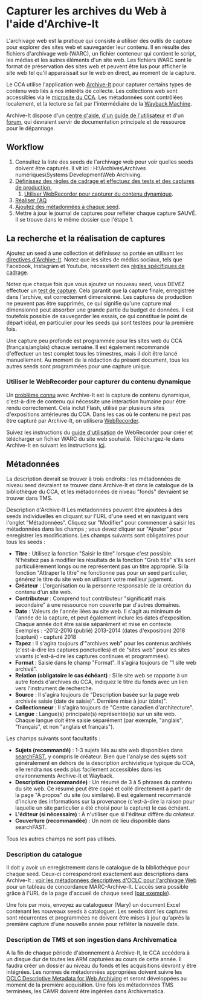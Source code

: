 # Capturer les archives du Web à l'aide d'Archive-It
L'archivage web est la pratique qui consiste à utiliser des outils de capture pour explorer des sites web et sauvegarder leur contenu. Il en résulte des fichiers d'archivage web (WARC), un fichier conteneur qui contient le script, les médias et les autres éléments d'un site web. Les fichiers WARC sont le format de préservation des sites web et peuvent être lus pour afficher le site web tel qu'il apparaissait sur le web en direct, au moment de la capture.


Le CCA utilise l'application web [Archive-It](https://archive-it.org/) pour capturer certains types de contenu web liés à nos intérêts de collecte. Les collections web sont accessibles via le [microsite du CCA](https://archive-it.org/home/Canadian-Centre-for-Architecture). Les métadonnées sont contrôlées localement, et la lecture se fait par l'intermédiaire de la [Wayback Machine](https://archive.org/web/).


Archive-It dispose d'un [centre d'aide](https://support.archive-it.org/hc/en-us), [d'un guide de l'utilisateur](https://support.archive-it.org/hc/en-us/categories/201179946-Archive-It-User-Guide) et d'un [forum](https://support.archive-it.org/hc/en-us/community/topics), qui devraient servir de documentation principale et de ressource pour le dépannage.
## Workflow
1. Consultez la liste des seeds de l'archivage web pour voir quelles seeds doivent être capturés. Il vit ici : H:\Archives\Archives numériques\Systems Development\Web Archiving.
2. [Définissez des règles de cadrage et effectuez des tests et des captures de production.](https://github.com/CCA-Public/digital-archives-manual/blob/master/guides/web.md#scoping)
   1. [Utiliser WebRecorder pour capturer du contenu dynamique](https://github.com/CCA-Public/digital-archives-manual/blob/master/guides/web.md#webrecorder).
3. [Réaliser l'AQ](https://support.archive-it.org/hc/en-us/sections/115000624306-Quality-Assurance-QA-)
4. [Ajoutez des métadonnées à chaque seed](https://github.com/CCA-Public/digital-archives-manual/blob/master/guides/web.md#metadata).
5. Mettre à jour le journal de captures pour refléter chaque capture SAUVÉ. Il se trouve dans le même dossier que l'étape 1.
## La recherche et la réalisation de captures
Ajoutez un seed à une collection et définissez sa portée en utilisant les [directives d'Archive-It](https://support.archive-it.org/hc/en-us/sections/201864583-Scoping). Notez que les sites de médias sociaux, tels que Facebook, Instagram et Youtube, nécessitent des [règles spécifiques de cadrage](https://support.archive-it.org/hc/en-us/articles/208001336-Scoping-guidance-for-specific-types-of-sites).


Notez que chaque fois que vous ajoutez un nouveau seed, vous DEVEZ effectuer un [test de capture](https://support.archive-it.org/hc/en-us/articles/208001226-Run-monitor-and-save-a-test-crawl). Cela garantit que la capture finale, enregistrée dans l'archive, est correctement dimensionné. Les captures de production ne peuvent pas être supprimés, ce qui signifie qu'une capture mal dimensionné peut absorber une grande partie du budget de données. Il est toutefois possible de sauvegarder les essais, ce qui constitue le point de départ idéal, en particulier pour les seeds qui sont testées pour la première fois.


Une capture peu profonde est programmée pour les sites web du CCA (français/anglais) chaque semaine. Il est également recommandé d'effectuer un test complet tous les trimestres, mais il doit être lancé manuellement. Au moment de la rédaction du présent document, tous les autres seeds sont programmées pour une capture unique.


### Utiliser le WebRecorder pour capturer du contenu dynamique
Un [problème connu](https://support.archive-it.org/hc/en-us/articles/209637043-Known-Web-Archiving-Challenges#dynamic) avec Archive-It est la capture de contenu dynamique, c'est-à-dire de contenu qui nécessite une interaction humaine pour être rendu correctement. Cela inclut Flash, utilisé par plusieurs sites d'expositions antérieures du CCA. Dans les cas où le contenu ne peut pas être capturé par Archive-It, on utilisera [WebRecorder](https://webrecorder.io/).


Suivez les instructions du [guide d'utilisation](https://guide.webrecorder.io/) de WebRecorder pour créer et télécharger un fichier WARC du site web souhaité. Téléchargez-le dans Archive-It en suivant les instructions [ici](https://support.archive-it.org/hc/en-us/articles/360000651246-Integrate-external-W-ARC-files-into-Archive-It-collections).
## Métadonnées
La description devrait se trouver à trois endroits : les métadonnées de niveau seed devraient se trouver dans Archive-It et dans le catalogue de la bibliothèque du CCA, et les métadonnées de niveau "fonds" devraient se trouver dans TMS.


Description d'Archive-It
Les métadonnées peuvent être ajoutées à des seeds individuelles en cliquant sur l'URL d'une seed et en naviguant vers l'onglet "Métadonnées". Cliquez sur "Modifier" pour commencer à saisir les métadonnées dans les champs ; vous devez cliquer sur "Ajouter" pour enregistrer les modifications. Les champs suivants sont obligatoires pour tous les seeds :


* **Titre** : Utilisez la fonction "Saisir le titre" lorsque c'est possible. N'hésitez pas à modifier les résultats de la fonction "Grab title" s'ils sont particulièrement longs ou ne représentent pas un titre approprié. Si la fonction "Attraper le titre" ne fonctionne pas pour un seed particulier, générez le titre du site web en utilisant votre meilleur jugement.
* **Créateur** : L'organisation ou la personne responsable de la création du contenu d'un site web.
* **Contributeur** : Comprend tout contributeur "significatif mais secondaire" à une ressource non couverte par d'autres domaines.
* **Date** : Valeurs de l'année liées au site web. Il s'agit au minimum de l'année de la capture, et peut également inclure les dates d'exposition. Chaque année doit être saisie séparément et mise en contexte. Exemples : -2012-2016 (publié) 2013-2014 (dates d'exposition) 2018 (capturé) - capturé 2018
* **Tapez** : Il s'agira toujours d'"archives web" pour les contenus archivés (c'est-à-dire les captures ponctuelles) et de "sites web" pour les sites vivants (c'est-à-dire les captures continues et programmées).
* **Format** : Saisie dans le champ "Format". Il s'agira toujours de "1 site web archivé".
* **Relation (obligatoire le cas échéant)** : Si le site web se rapporte à un autre fonds d'archives du CCA, indiquez le titre du fonds avec un lien vers l'instrument de recherche.
* **Source** : Il s'agira toujours de "Description basée sur la page web archivée saisie (date de saisie)". Dernière mise à jour (date)".
* **Collectionneur** : Il s'agira toujours de "Centre canadien d'architecture".
* **Langue** : Langue(s) principale(s) représentée(s) sur un site web. Chaque langue doit être saisie séparément (par exemple, "anglais", "français", et non "anglais et français").


Les champs suivants sont facultatifs :


* **Sujets (recommandé)** : 1-3 sujets liés au site web disponibles dans [searchFAST](http://fast.oclc.org/searchfast/), y compris le créateur. Bien que l'analyse des sujets soit généralement en dehors de la description archivistique typique du CCA, elle rendra nos seeds plus facilement accessibles dans les environnements Archive-It et Wayback.
* **Description (recommandée)** : Un résumé de 3 à 5 phrases du contenu du site web. Ce résumé peut être copié et collé directement à partir de la page "À propos" du site (ou similaire). Il est également recommandé d'inclure des informations sur la provenance (c'est-à-dire la raison pour laquelle un site particulier a été choisi pour la capture) le cas échéant.
* **L'éditeur (si nécessaire)** : À n'utiliser que si l'éditeur diffère du créateur.
* **Couverture (recommandée)** : Un nom de lieu disponible dans searchFAST.


Tous les autres champs ne sont pas utilisés.
### Description du catalogue
Il doit y avoir un enregistrement dans le catalogue de la bibliothèque pour chaque seed. Ceux-ci correspondront exactement aux descriptions dans Archive-It ; [voir les métadonnées descriptives d'OCLC pour l'archivage Web](https://www.oclc.org/content/dam/research/publications/2018/oclcresearch-wam-recommendations.pdf) pour un tableau de concordance MARC-Archive-It. L'accès sera possible grâce à l'URL de la page d'accueil de chaque seed ([par exemple](https://wayback.archive-it.org/10908/*/http://we-aggregate.org/)).


Une fois par mois, envoyez au catalogueur (Mary) un document Excel contenant les nouveaux seeds à cataloguer. Les seeds dont les captures sont récurrentes et programmées ne doivent être mises à jour qu'après la première capture d'une nouvelle année pour refléter la nouvelle date.
### Description de TMS et son ingestion dans Archivematica
A la fin de chaque période d'abonnement à Archive-It, le CCA accédera à un disque dur de toutes les ARM capturées au cours de cette année. Il faudra créer un dossier au niveau du fonds et les acquisitions devront y être intégrées. Les normes de métadonnées appropriées doivent suivre les [OCLC Descriptive Metadata for Web Archiving](https://www.oclc.org/content/dam/research/publications/2018/oclcresearch-wam-recommendations.pdf) et seront développées au moment de la première acquisition. Une fois les métadonnées TMS terminées, les CAMR doivent être ingérées dans Archivematica.
